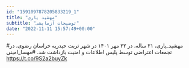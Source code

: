 ```yaml
---
id: "1591097878205833219_1"
title: "مهشید یاری"
subtitle: "توضیحات آزمایشی"
date: "2022-11-11 15:57:49+00:00"
---
```

#مهشید_یاری، ۲۱ ساله، در ۲۲ مهر ۱۴۰۱ در شهر تربت حیدریه خراسان رضوی، در تجمعات اعتراضی توسط پلیس اطلاعات و امنیت بازداشت شد. 
#مهسا_امینی https://t.co/9S2a2buyZk
